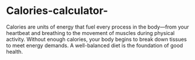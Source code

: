 # Calories-calculator-
Calories are units of energy that fuel every process in the body—from your heartbeat and breathing to the movement of muscles during physical activity. Without enough calories, your body begins to break down tissues to meet energy demands.  A well-balanced diet is the foundation of good health. 
